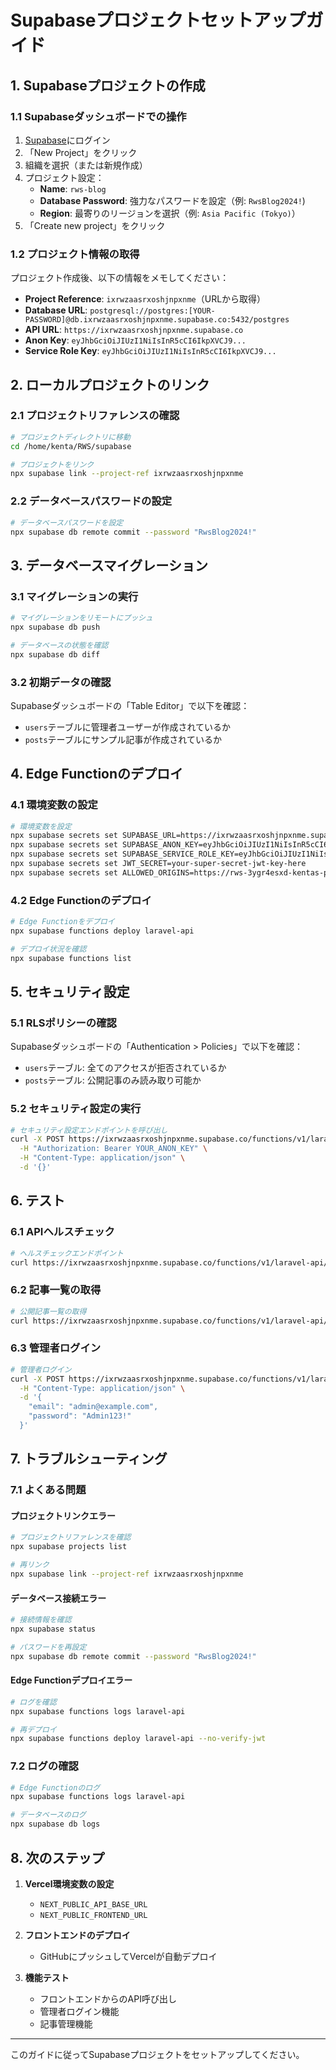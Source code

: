 # Supabaseプロジェクトセットアップガイド

## 1. Supabaseプロジェクトの作成

### 1.1 Supabaseダッシュボードでの操作
1. [Supabase](https://supabase.com)にログイン
2. 「New Project」をクリック
3. 組織を選択（または新規作成）
4. プロジェクト設定：
   - **Name**: `rws-blog`
   - **Database Password**: 強力なパスワードを設定（例: `RwsBlog2024!`)
   - **Region**: 最寄りのリージョンを選択（例: `Asia Pacific (Tokyo)`）
5. 「Create new project」をクリック

### 1.2 プロジェクト情報の取得
プロジェクト作成後、以下の情報をメモしてください：

- **Project Reference**: `ixrwzaasrxoshjnpxnme`（URLから取得）
- **Database URL**: `postgresql://postgres:[YOUR-PASSWORD]@db.ixrwzaasrxoshjnpxnme.supabase.co:5432/postgres`
- **API URL**: `https://ixrwzaasrxoshjnpxnme.supabase.co`
- **Anon Key**: `eyJhbGciOiJIUzI1NiIsInR5cCI6IkpXVCJ9...`
- **Service Role Key**: `eyJhbGciOiJIUzI1NiIsInR5cCI6IkpXVCJ9...`

## 2. ローカルプロジェクトのリンク

### 2.1 プロジェクトリファレンスの確認
```bash
# プロジェクトディレクトリに移動
cd /home/kenta/RWS/supabase

# プロジェクトをリンク
npx supabase link --project-ref ixrwzaasrxoshjnpxnme
```

### 2.2 データベースパスワードの設定
```bash
# データベースパスワードを設定
npx supabase db remote commit --password "RwsBlog2024!"
```

## 3. データベースマイグレーション

### 3.1 マイグレーションの実行
```bash
# マイグレーションをリモートにプッシュ
npx supabase db push

# データベースの状態を確認
npx supabase db diff
```

### 3.2 初期データの確認
Supabaseダッシュボードの「Table Editor」で以下を確認：
- `users`テーブルに管理者ユーザーが作成されているか
- `posts`テーブルにサンプル記事が作成されているか

## 4. Edge Functionのデプロイ

### 4.1 環境変数の設定
```bash
# 環境変数を設定
npx supabase secrets set SUPABASE_URL=https://ixrwzaasrxoshjnpxnme.supabase.co
npx supabase secrets set SUPABASE_ANON_KEY=eyJhbGciOiJIUzI1NiIsInR5cCI6IkpXVCJ9...
npx supabase secrets set SUPABASE_SERVICE_ROLE_KEY=eyJhbGciOiJIUzI1NiIsInR5cCI6IkpXVCJ9...
npx supabase secrets set JWT_SECRET=your-super-secret-jwt-key-here
npx supabase secrets set ALLOWED_ORIGINS=https://rws-3ygr4esxd-kentas-projects-9fa01438.vercel.app,http://localhost:3000
```

### 4.2 Edge Functionのデプロイ
```bash
# Edge Functionをデプロイ
npx supabase functions deploy laravel-api

# デプロイ状況を確認
npx supabase functions list
```

## 5. セキュリティ設定

### 5.1 RLSポリシーの確認
Supabaseダッシュボードの「Authentication > Policies」で以下を確認：
- `users`テーブル: 全てのアクセスが拒否されているか
- `posts`テーブル: 公開記事のみ読み取り可能か

### 5.2 セキュリティ設定の実行
```bash
# セキュリティ設定エンドポイントを呼び出し
curl -X POST https://ixrwzaasrxoshjnpxnme.supabase.co/functions/v1/laravel-api/api/setup-security \
  -H "Authorization: Bearer YOUR_ANON_KEY" \
  -H "Content-Type: application/json" \
  -d '{}'
```

## 6. テスト

### 6.1 APIヘルスチェック
```bash
# ヘルスチェックエンドポイント
curl https://ixrwzaasrxoshjnpxnme.supabase.co/functions/v1/laravel-api/api/health
```

### 6.2 記事一覧の取得
```bash
# 公開記事一覧の取得
curl https://ixrwzaasrxoshjnpxnme.supabase.co/functions/v1/laravel-api/api/posts
```

### 6.3 管理者ログイン
```bash
# 管理者ログイン
curl -X POST https://ixrwzaasrxoshjnpxnme.supabase.co/functions/v1/laravel-api/api/login \
  -H "Content-Type: application/json" \
  -d '{
    "email": "admin@example.com",
    "password": "Admin123!"
  }'
```

## 7. トラブルシューティング

### 7.1 よくある問題

#### プロジェクトリンクエラー
```bash
# プロジェクトリファレンスを確認
npx supabase projects list

# 再リンク
npx supabase link --project-ref ixrwzaasrxoshjnpxnme
```

#### データベース接続エラー
```bash
# 接続情報を確認
npx supabase status

# パスワードを再設定
npx supabase db remote commit --password "RwsBlog2024!"
```

#### Edge Functionデプロイエラー
```bash
# ログを確認
npx supabase functions logs laravel-api

# 再デプロイ
npx supabase functions deploy laravel-api --no-verify-jwt
```

### 7.2 ログの確認
```bash
# Edge Functionのログ
npx supabase functions logs laravel-api

# データベースのログ
npx supabase db logs
```

## 8. 次のステップ

1. **Vercel環境変数の設定**
   - `NEXT_PUBLIC_API_BASE_URL`
   - `NEXT_PUBLIC_FRONTEND_URL`

2. **フロントエンドのデプロイ**
   - GitHubにプッシュしてVercelが自動デプロイ

3. **機能テスト**
   - フロントエンドからのAPI呼び出し
   - 管理者ログイン機能
   - 記事管理機能

---

このガイドに従ってSupabaseプロジェクトをセットアップしてください。 